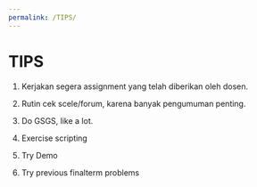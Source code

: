 ```yaml
---
permalink: /TIPS/
---
```


# TIPS

1. Kerjakan segera assignment yang telah diberikan oleh dosen.

2. Rutin cek scele/forum, karena banyak pengumuman penting.

3. Do GSGS, like a lot.

4. Exercise scripting

5. Try Demo

6. Try previous finalterm problems

